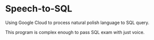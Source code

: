 # Speech-to-SQL
Using Google Cloud to process natural polish language to SQL query.

This program is complex enough to pass SQL exam with just voice. 
